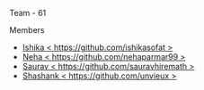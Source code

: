 Team - 61 

Members
- [Ishika < https://github.com/ishikasofat >](https://github.com/ishikasofat)
- [Neha < https://github.com/nehaparmar99 >](https://github.com/nehaparmar99)
- [Saurav < https://github.com/sauravhiremath >](https://github.com/sauravhiremath)
- [Shashank < https://github.com/unvieux >](https://github.com/unvieux)
